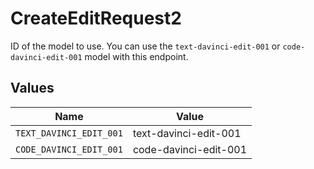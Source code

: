 # CreateEditRequest2

ID of the model to use. You can use the `text-davinci-edit-001` or `code-davinci-edit-001` model with this endpoint.


## Values

| Name                    | Value                   |
| ----------------------- | ----------------------- |
| `TEXT_DAVINCI_EDIT_001` | text-davinci-edit-001   |
| `CODE_DAVINCI_EDIT_001` | code-davinci-edit-001   |